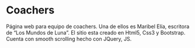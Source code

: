 # Coachers
Página web para equipo de coachers. Una de ellos es Maribel Elía, escritora de “Los Mundos de Luna”. El sitio esta creado en Html5, Css3 y Bootstrap. Cuenta con smooth scrolling hecho con JQuery, JS.
